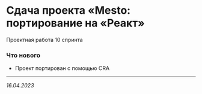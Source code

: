 # Сдача проекта «Mesto: портирование на «Реакт»

Проектная работа 10 спринта

### Что нового

* Проект портирован с помощью CRA




-----


_16.04.2023_